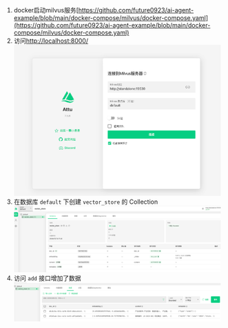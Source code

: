 1. docker启动milvus服务[https://github.com/future0923/ai-agent-example/blob/main/docker-compose/milvus/docker-compose.yaml](https://github.com/future0923/ai-agent-example/blob/main/docker-compose/milvus/docker-compose.yaml)
2. 访问[http://localhost:8000/](http://localhost:8000/)
![img.png](img.png)
3. 在数据库 `default` 下创建 `vector_store` 的 Collection
![img_1.png](img_1.png)
4. 访问 `add` 接口增加了数据
![img_2.png](img_2.png)